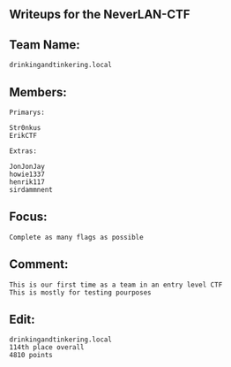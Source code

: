 Writeups for the NeverLAN-CTF
---
Team Name:
---
	drinkingandtinkering.local

Members:
---
	Primarys:

	Str0nkus
	ErikCTF

	Extras:

	JonJonJay
	howie1337
	henrik117
	sirdammnent

Focus:
---
	Complete as many flags as possible
Comment:
---
	This is our first time as a team in an entry level CTF
	This is mostly for testing pourposes

Edit:
---
	drinkingandtinkering.local
	114th place overall
	4810 points